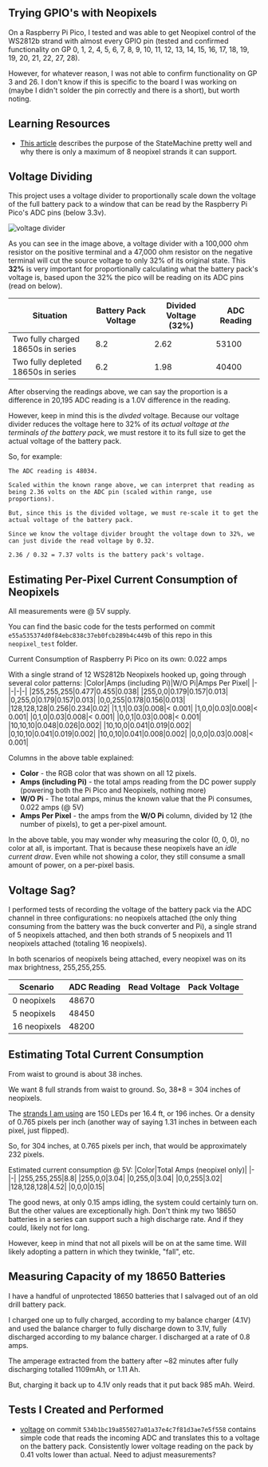 ## Trying GPIO's with Neopixels
On a Raspberry Pi Pico, I tested and was able to get Neopixel control of the WS2812b strand with almost every GPIO pin (tested and confirmed functionality on GP 0, 1, 2, 4, 5, 6, 7, 8, 9, 10, 11, 12, 13, 14, 15, 16, 17, 18, 19, 19, 20, 21, 22, 27, 28).

However, for whatever reason, I was not able to confirm functionality on GP 3 and 26. I don't know if this is specific to the board I was working on (maybe I didn't solder the pin correctly and there is a short), but worth noting.

## Learning Resources
- [This article](https://www.raspberrypi.com/news/how-to-power-loads-of-leds-with-a-single-raspberry-pi-pico/) describes the purpose of the StateMachine pretty well and why there is only a maximum of 8 neopixel strands it can support.

## Voltage Dividing
This project uses a voltage divider to proportionally scale down the voltage of the full battery pack to a window that can be read by the Raspberry Pi Pico's ADC pins (below 3.3v).

![voltage divider](https://i.imgur.com/WzduiHU.png)

As you can see in the image above, a voltage divider with a 100,000 ohm resistor on the positive terminal and a 47,000 ohm resistor on the negative terminal will cut the source voltage to only 32% of its original state. This **32%** is very important for proportionally calculating what the battery pack's voltage is, based upon the 32% the pico will be reading on its ADC pins (read on below).

|Situation|Battery Pack Voltage|Divided Voltage (32%)|ADC Reading|
|-|-|-|-|
|Two fully charged 18650s in series|8.2|2.62|53100|
|Two fully depleted 18650s in series|6.2|1.98|40400|

After observing the readings above, we can say the proportion is a difference in 20,195 ADC reading is a 1.0V difference in the reading. 

However, keep in mind this is the *divded* voltage. Because our voltage divider reduces the voltage here to 32% of its *actual voltage at the terminals of the battery pack*, we must restore it to its full size to get the actual voltage of the battery pack. 

So, for example:
```
The ADC reading is 48034.

Scaled within the known range above, we can interpret that reading as being 2.36 volts on the ADC pin (scaled within range, use proportions).

But, since this is the divided voltage, we must re-scale it to get the actual voltage of the battery pack. 

Since we know the voltage divider brought the voltage down to 32%, we can just divide the read voltage by 0.32.

2.36 / 0.32 = 7.37 volts is the battery pack's voltage.
```

## Estimating Per-Pixel Current Consumption of Neopixels
All measurements were @ 5V supply.

You can find the basic code for the tests performed on commit `e55a535374d0f84ebc838c37eb0fcb289b4c449b` of this repo in this `neopixel_test` folder.

Current Consumption of Raspberry Pi Pico on its own: 0.022 amps

With a single strand of 12 WS2812b Neopixels hooked up, going through several color patterns:
|Color|Amps (including Pi)|W/O Pi|Amps Per Pixel|
|-|-|-|-|
|255,255,255|0.477|0.455|0.038|
|255,0,0|0.179|0.157|0.013|
|0,255,0|0.179|0.157|0.013|
|0,0,255|0.178|0.156|0.013|
|128,128,128|0.256|0.234|0.02|
|1,1,1|0.03|0.008|< 0.001|
|1,0,0|0.03|0.008|< 0.001|
|0,1,0|0.03|0.008|< 0.001|
|0,0,1|0.03|0.008|< 0.001|
|10,10,10|0.048|0.026|0.002|
|10,10,0|0.041|0.019|0.002|
|0,10,10|0.041|0.019|0.002|
|10,0,10|0.041|0.008|0.002|
|0,0,0|0.03|0.008|< 0.001|

Columns in the above table explained:
- **Color** - the RGB color that was shown on all 12 pixels.
- **Amps (including Pi)** - the total amps reading from the DC power supply (powering both the Pi Pico and Neopixels, nothing more)
- **W/O Pi** - The total amps, minus the known value that the Pi consumes, 0.022 amps (@ 5V)
- **Amps Per Pixel** - the amps from the **W/O Pi** column, divided by 12 (the number of pixels), to get a per-pixel amount.

In the above table, you may wonder why measuring the color (0, 0, 0), no color at all, is important. That is because these neopixels have an *idle current draw*. Even while not showing a color, they still consume a small amount of power, on a per-pixel basis.

## Voltage Sag?
I performed tests of recording the voltage of the battery pack via the ADC channel in three configurations: no neopixels attached (the only thing consuming from the battery was the buck converter and Pi), a single strand of 5 neopixels attached, and then both strands of 5 neopixels and 11 neopixels attached (totaling 16 neopixels).

In both scenarios of neopixels being attached, every neopixel was on its max brightness, 255,255,255.

|Scenario|ADC Reading|Read Voltage|Pack Voltage|
|-|-|-|-|
|0 neopixels|48670|
|5 neopixels|48450|
|16 neopixels|48200|

## Estimating Total Current Consumption
From waist to ground is about 38 inches.

We want 8 full strands from waist to ground. So, 38*8 = 304 inches of neopixels.

The [strands I am using](https://a.co/d/03c6hYHa) are 150 LEDs per 16.4 ft, or 196 inches. Or a density of 0.765 pixels per inch (another way of saying 1.31 inches in between each pixel, just flipped).

So, for 304 inches, at 0.765 pixels per inch, that would be approximately 232 pixels.

Estimated current consumption @ 5V:
|Color|Total Amps (neopixel only)|
|-|-|
|255,255,255|8.8|
|255,0,0|3.04|
|0,255,0|3.04|
|0,0,255|3.02|
|128,128,128|4.52|
|0,0,0|0.15|

The good news, at only 0.15 amps idling, the system could certainly turn on. But the other values are exceptionally high. Don't think my two 18650 batteries in a series can support such a high discharge rate. And if they could, likely not for long.

However, keep in mind that not all pixels will be on at the same time. Will likely adopting a pattern in which they twinkle, "fall", etc.

## Measuring Capacity of my 18650 Batteries
I have a handful of unprotected 18650 batteries that I salvaged out of an old drill battery pack.

I charged one up to fully charged, according to my balance charger (4.1V) and used the balance charger to fully discharge down to 3.1V, fully discharged according to my balance charger. I discharged at a rate of 0.8 amps.

The amperage extracted from the battery after ~82 minutes after fully discharging totalled 1109mAh, or 1.11 Ah.

But, charging it back up to 4.1V only reads that it put back 985 mAh. Weird.

## Tests I Created and Performed
- [voltage](./tests/voltage/) on commit `534b1bc19a855027a01a37e4c7f81d3ae7e5f558` contains simple code that reads the incoming ADC and translates this to a voltage on the battery pack. Consistently lower voltage reading on the pack by 0.41 volts lower than actual. Need to adjust measurements?
